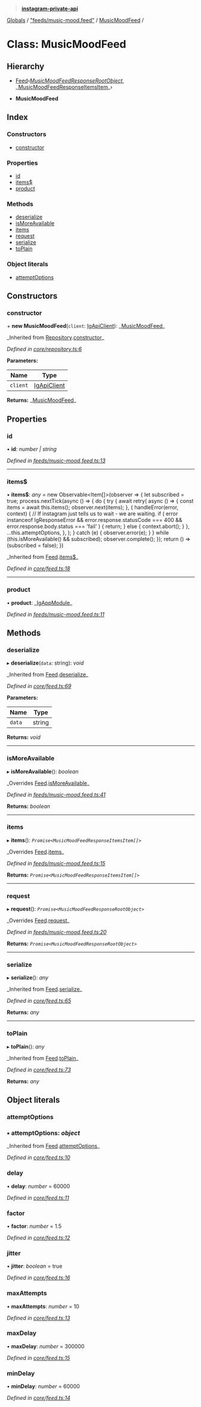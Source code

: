 > **[instagram-private-api](../README.md)**

[Globals](../README.md) / ["feeds/music-mood.feed"](../modules/_feeds_music_mood_feed_.md) / [MusicMoodFeed](_feeds_music_mood_feed_.musicmoodfeed.md) /

# Class: MusicMoodFeed

## Hierarchy

- [Feed](_core_feed_.feed.md)‹_[MusicMoodFeedResponseRootObject](../interfaces/\_responses_music_mood_feed_response_.musicmoodfeedresponserootobject.md)_, _[MusicMoodFeedResponseItemsItem](../interfaces/_responses_music_mood_feed_response_.musicmoodfeedresponseitemsitem.md)\_›

- **MusicMoodFeed**

## Index

### Constructors

- [constructor](_feeds_music_mood_feed_.musicmoodfeed.md#constructor)

### Properties

- [id](_feeds_music_mood_feed_.musicmoodfeed.md#id)
- [items\$](_feeds_music_mood_feed_.musicmoodfeed.md#items$)
- [product](_feeds_music_mood_feed_.musicmoodfeed.md#product)

### Methods

- [deserialize](_feeds_music_mood_feed_.musicmoodfeed.md#deserialize)
- [isMoreAvailable](_feeds_music_mood_feed_.musicmoodfeed.md#ismoreavailable)
- [items](_feeds_music_mood_feed_.musicmoodfeed.md#items)
- [request](_feeds_music_mood_feed_.musicmoodfeed.md#request)
- [serialize](_feeds_music_mood_feed_.musicmoodfeed.md#serialize)
- [toPlain](_feeds_music_mood_feed_.musicmoodfeed.md#toplain)

### Object literals

- [attemptOptions](_feeds_music_mood_feed_.musicmoodfeed.md#attemptoptions)

## Constructors

### constructor

\+ **new MusicMoodFeed**(`client`: [IgApiClient](_core_client_.igapiclient.md)): _[MusicMoodFeed](\_feeds_music_mood_feed_.musicmoodfeed.md)\_

_Inherited from [Repository](\_core_repository_.repository.md).[constructor](_core_repository_.repository.md#constructor)\_

_Defined in [core/repository.ts:6](https://github.com/realinstadude/instagram-private-api/blob/4ae8fec/src/core/repository.ts#L6)_

**Parameters:**

| Name     | Type                                        |
| -------- | ------------------------------------------- |
| `client` | [IgApiClient](_core_client_.igapiclient.md) |

**Returns:** _[MusicMoodFeed](\_feeds_music_mood_feed_.musicmoodfeed.md)\_

## Properties

### id

• **id**: _number | string_

_Defined in [feeds/music-mood.feed.ts:13](https://github.com/realinstadude/instagram-private-api/blob/4ae8fec/src/feeds/music-mood.feed.ts#L13)_

---

### items\$

• **items\$**: _any_ = new Observable<Item[]>(observer => {
let subscribed = true;
process.nextTick(async () => {
do {
try {
await retry(
async () => {
const items = await this.items();
observer.next(items);
},
{
handleError(error, context) {
// If instagram just tells us to wait - we are waiting.
if (
error instanceof IgResponseError &&
error.response.statusCode === 400 &&
error.response.body.status === 'fail'
) {
return;
} else {
context.abort();
}
},
...this.attemptOptions,
},
);
} catch (e) {
observer.error(e);
}
} while (this.isMoreAvailable() && subscribed);
observer.complete();
});
return () => (subscribed = false);
})

_Inherited from [Feed](\_core_feed_.feed.md).[items\$](_core_feed_.feed.md#items$)\_

_Defined in [core/feed.ts:18](https://github.com/realinstadude/instagram-private-api/blob/4ae8fec/src/core/feed.ts#L18)_

---

### product

• **product**: _[IgAppModule](../modules/\_types_common_types_.md#igappmodule)\_

_Defined in [feeds/music-mood.feed.ts:11](https://github.com/realinstadude/instagram-private-api/blob/4ae8fec/src/feeds/music-mood.feed.ts#L11)_

## Methods

### deserialize

▸ **deserialize**(`data`: string): _void_

_Inherited from [Feed](\_core_feed_.feed.md).[deserialize](_core_feed_.feed.md#deserialize)\_

_Defined in [core/feed.ts:69](https://github.com/realinstadude/instagram-private-api/blob/4ae8fec/src/core/feed.ts#L69)_

**Parameters:**

| Name   | Type   |
| ------ | ------ |
| `data` | string |

**Returns:** _void_

---

### isMoreAvailable

▸ **isMoreAvailable**(): _boolean_

_Overrides [Feed](\_core_feed_.feed.md).[isMoreAvailable](_core_feed_.feed.md#ismoreavailable)\_

_Defined in [feeds/music-mood.feed.ts:41](https://github.com/realinstadude/instagram-private-api/blob/4ae8fec/src/feeds/music-mood.feed.ts#L41)_

**Returns:** _boolean_

---

### items

▸ **items**(): _`Promise<MusicMoodFeedResponseItemsItem[]>`_

_Overrides [Feed](\_core_feed_.feed.md).[items](_core_feed_.feed.md#abstract-items)\_

_Defined in [feeds/music-mood.feed.ts:15](https://github.com/realinstadude/instagram-private-api/blob/4ae8fec/src/feeds/music-mood.feed.ts#L15)_

**Returns:** _`Promise<MusicMoodFeedResponseItemsItem[]>`_

---

### request

▸ **request**(): _`Promise<MusicMoodFeedResponseRootObject>`_

_Overrides [Feed](\_core_feed_.feed.md).[request](_core_feed_.feed.md#abstract-request)\_

_Defined in [feeds/music-mood.feed.ts:20](https://github.com/realinstadude/instagram-private-api/blob/4ae8fec/src/feeds/music-mood.feed.ts#L20)_

**Returns:** _`Promise<MusicMoodFeedResponseRootObject>`_

---

### serialize

▸ **serialize**(): _any_

_Inherited from [Feed](\_core_feed_.feed.md).[serialize](_core_feed_.feed.md#serialize)\_

_Defined in [core/feed.ts:65](https://github.com/realinstadude/instagram-private-api/blob/4ae8fec/src/core/feed.ts#L65)_

**Returns:** _any_

---

### toPlain

▸ **toPlain**(): _any_

_Inherited from [Feed](\_core_feed_.feed.md).[toPlain](_core_feed_.feed.md#toplain)\_

_Defined in [core/feed.ts:73](https://github.com/realinstadude/instagram-private-api/blob/4ae8fec/src/core/feed.ts#L73)_

**Returns:** _any_

## Object literals

### attemptOptions

### ▪ **attemptOptions**: _object_

_Inherited from [Feed](\_core_feed_.feed.md).[attemptOptions](_core_feed_.feed.md#attemptoptions)\_

_Defined in [core/feed.ts:10](https://github.com/realinstadude/instagram-private-api/blob/4ae8fec/src/core/feed.ts#L10)_

### delay

• **delay**: _number_ = 60000

_Defined in [core/feed.ts:11](https://github.com/realinstadude/instagram-private-api/blob/4ae8fec/src/core/feed.ts#L11)_

### factor

• **factor**: _number_ = 1.5

_Defined in [core/feed.ts:12](https://github.com/realinstadude/instagram-private-api/blob/4ae8fec/src/core/feed.ts#L12)_

### jitter

• **jitter**: _boolean_ = true

_Defined in [core/feed.ts:16](https://github.com/realinstadude/instagram-private-api/blob/4ae8fec/src/core/feed.ts#L16)_

### maxAttempts

• **maxAttempts**: _number_ = 10

_Defined in [core/feed.ts:13](https://github.com/realinstadude/instagram-private-api/blob/4ae8fec/src/core/feed.ts#L13)_

### maxDelay

• **maxDelay**: _number_ = 300000

_Defined in [core/feed.ts:15](https://github.com/realinstadude/instagram-private-api/blob/4ae8fec/src/core/feed.ts#L15)_

### minDelay

• **minDelay**: _number_ = 60000

_Defined in [core/feed.ts:14](https://github.com/realinstadude/instagram-private-api/blob/4ae8fec/src/core/feed.ts#L14)_
